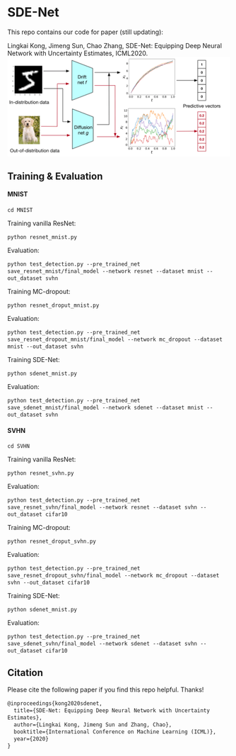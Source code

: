 # SDE-Net
This repo contains our code for paper (still updating): 

Lingkai Kong, Jimeng Sun, Chao Zhang, SDE-Net: Equipping Deep Neural Network with Uncertainty Estimates, ICML2020.
![SDE-Net](figure/illustration.png)


## Training & Evaluation

#### MNIST
```
cd MNIST
```
Training vanilla ResNet:
```
python resnet_mnist.py 
```
Evaluation:
```
python test_detection.py --pre_trained_net save_resnet_mnist/final_model --network resnet --dataset mnist --out_dataset svhn

```
Training MC-dropout:
```
python resnet_droput_mnist.py 
```
Evaluation:
```
python test_detection.py --pre_trained_net save_resnet_dropout_mnist/final_model --network mc_dropout --dataset mnist --out_dataset svhn

```
Training SDE-Net:
```
python sdenet_mnist.py 
```
Evaluation:
```
python test_detection.py --pre_trained_net save_sdenet_mnist/final_model --network sdenet --dataset mnist --out_dataset svhn
```

#### SVHN
```
cd SVHN
```
Training vanilla ResNet:
```
python resnet_svhn.py 
```
Evaluation:
```
python test_detection.py --pre_trained_net save_resnet_svhn/final_model --network resnet --dataset svhn --out_dataset cifar10
```
Training MC-dropout:
```
python resnet_droput_svhn.py 
```
Evaluation:
```
python test_detection.py --pre_trained_net save_resnet_dropout_svhn/final_model --network mc_dropout --dataset svhn --out_dataset cifar10

```
Training SDE-Net:
```
python sdenet_mnist.py 
```
Evaluation:
```
python test_detection.py --pre_trained_net save_sdenet_svhn/final_model --network sdenet --dataset svhn --out_dataset cifar10
```




## Citation

Please cite the following paper if you find this repo helpful. Thanks!
```
@inproceedings{kong2020sdenet,
  title={SDE-Net: Equipping Deep Neural Network with Uncertainty Estimates},
  author={Lingkai Kong, Jimeng Sun and Zhang, Chao},
  booktitle={International Conference on Machine Learning (ICML)},
  year={2020}
}
```